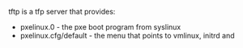 tftp is a tfp server that provides:

* pxelinux.0 - the pxe boot program from syslinux
* pxelinux.cfg/default - the menu that points to vmlinux, initrd and 
